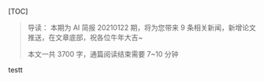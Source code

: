 [TOC]

> 导读： 本期为 AI 简报 20210122 期，将为您带来 9 条相关新闻，新增论文推送，在文章底部，祝各位牛年大吉~
>
> 本文一共 3700 字，通篇阅读结束需要 7~10 分钟

testt